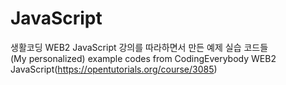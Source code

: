 # JavaScript
생활코딩 WEB2 JavaScript 강의를 따라하면서 만든 예제 실습 코드들<br>
(My personalized) example codes from CodingEverybody WEB2 JavaScript(https://opentutorials.org/course/3085)
